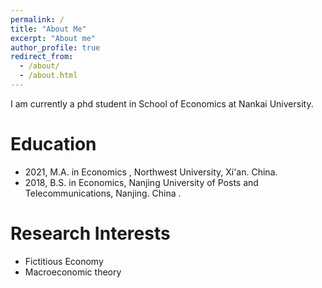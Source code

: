 ```yaml
---
permalink: /
title: "About Me"
excerpt: "About me"
author_profile: true
redirect_from: 
  - /about/
  - /about.html
---
```


<!--  ![](../images/webpage.jpg) -->

I am currently a phd student in School of Economics  at Nankai University. 


# Education

- 2021, M.A. in Economics , Northwest University, Xi'an. China.
- 2018, B.S. in Economics, Nanjing University of Posts and Telecommunications, Nanjing. China .

# Research Interests

- Fictitious Economy
- Macroeconomic theory

